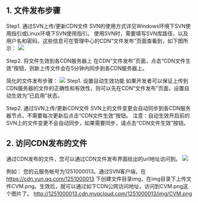 ## 1. 文件发布步骤
Step1. 通过SVN上传/更新CDN文件
SVN的使用方式详见Windows环境下SVN使用指引或Linux环境下SVN使用指引。
使用SVN时，需要填写SVN库路径，以及用户名和密码，这些信息可在管理中心的CDN“文件发布”页面查看到，如下图所示：
![](//mccdn.qcloud.com/static/img/56f91c137833a1667c82a1b9aecc6b0b/image.png)

Step2. 将文件生效到各CDN服务器上
在CDN“文件发布”页面，点击“CDN文件生效”按钮，则新上传文件会在5分钟内同步到各CDN服务器上。

简化的文件发布步骤：
![](//mccdn.qcloud.com/static/img/625b3e88e1bac241fe7bcd619618c406/image.png)
Step1. 设置自动生效功能
如果开发者可以保证上传到CDN服务器的文件的正确性和有效性，则可以先在CDN“文件发布”页面，设置自动生效为“已启用”状态。


Step2. 通过SVN上传/更新CDN文件
SVN上的文件变更会自动同步到各CDN服务器节点，不需要每次更新后点击“CDN文件生效”按钮。
注意：自动生效开启前的SVN上的文件变更不会自动同步，如果需要同步，请点击“CDN文件生效”按钮。

## 2. 访问CDN发布的文件
通过CDN发布的文件，您可以通过CDN文件发布界面给出的url地址访问到。
![](//mccdn.qcloud.com/static/img/7f4bda0577446fa6e2ce4eb5888df912/image.png)

例如：
您的云服务帐号为1251000013。通过SVN客户端，在 https://cdn.yun.qq.com/1251000013 下创建文件目录img，在img目录下上传文件CVM.png。生效后，就可以通过如下CDN公网访问地址，访问到CVM.png这个图片了。
http://1251000013.cdn.myqcloud.com/1251000013/img/CVM.png